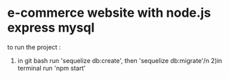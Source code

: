 # e-commerce website with node.js express mysql
to run the project :
 1) in git bash run 'sequelize db:create', then 'sequelize db:migrate'/n
 2)in terminal run 'npm start'
